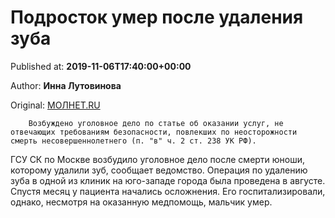 
# Подросток умер после удаления зуба

Published at: **2019-11-06T17:40:00+00:00**

Author: **Инна Лутовинова**

Original: [МОЛНЕТ.RU](https://www.molnet.ru/mos/ru/order/o_717676)


        Возбуждено уголовное дело по статье об оказании услуг, не отвечающих требованиям безопасности, повлекших по неосторожности смерть несовершеннолетнего (п. "в" ч. 2 ст. 238 УК РФ).
      
ГСУ СК по Москве возбудило уголовное дело после смерти юноши, которому удалили зуб, сообщает ведомство.
Операция по удалению зуба в одной из клиник на юго-западе города была проведена в августе. Спустя месяц у пациента начались осложнения. Его госпитализировали, однако, несмотря на оказанную медпомощь, мальчик умер.
